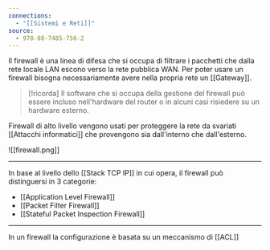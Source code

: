 ```yaml
---
connections:
  - "[[Sistemi e Reti]]"
source:
  - 978-88-7485-756-2
---
```

Il firewall è una linea di difesa che si occupa di filtrare i pacchetti che dalla rete locale LAN escono verso la rete pubblica WAN.
Per poter usare un firewall bisogna necessariamente avere nella propria rete un [[Gateway]].

> [!ricorda]
> Il software che si occupa della gestione del firewall può essere incluso nell'hardware del router o in alcuni casi risiedere su un hardware esterno.

Firewall di alto livello vengono usati per proteggere la rete da svariati [[Attacchi informatici]] che provengono sia dall'interno che dall'esterno.

![[firewall.png]]
 
 ---

In base al livello dello [[Stack TCP IP]] in cui opera, il firewall può distinguersi in 3 categorie:

- [[Application Level Firewall]]
- [[Packet Filter Firewall]]
- [[Stateful Packet Inspection Firewall]]

---

In un firewall la configurazione è basata su un meccanismo di [[ACL]]
